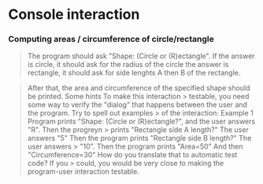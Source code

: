 
# Console interaction

### Computing areas / circumference of circle/rectangle
>
> The program should ask "Shape: (Circle or (R)ectangle".
> If the answer is circle, it should ask for the radius of the circle the answer is rectangle,
> it should ask for side lenghts A then B of the rectangle.

> After that, the area and circumference of the specified shape should be printed. Some hints To make this interaction >
   testable, you need some way to verify the "dialog" that happens between the user and the program. Try to spell out examples >  of the interaction: Example 1 Program prints "Shape: (Circle or (R)ectangle?", and the user answers "R". Then the progreyn >  prints "Rectangle side A length?" The user answers "5" Then the program prints "Rectangle side B length?" The user answers >  "10". Then the program prints "Area=50" And then "Circumference=30" How do you translate that to automatic test code? If you > could, you would be very close to making the program-user interaction testable.
